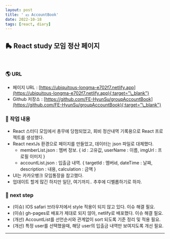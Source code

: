 ```yaml
---
layout: post
title: ' 💵 AccountBook'
date: 2022-10-18
tags: [react, diary]
---
```


## 🛼 React study 모임 정산 페이지

<br/>

### 🌎 URL

- 페이지 URL : [https://ubiquitous-longma-e702f7.netlify.app](https://ubiquitous-longma-e702f7.netlify.app){:target="\_blank"}
- Github 저장소 : [https://github.com/FE-HyunSu/groupAccountBook](https://github.com/FE-HyunSu/groupAccountBook){:target="\_blank"}

### 🥲 작업 내용

- React 스터디 모임에서 총무에 당첨되었고, 회비 정산내역 기록용으로 React 프로젝트를 생성했다.
- React nextJs 환경으로 페이지를 만들었고, 데이터는 json 파일로 대체했다.
  - memberList.json : 멤버 정보. { id : 고유값, userName : 이름, imgUrl : 프로필 이미지 }
  - accountList.json : 입출금 내역. { targetId : 멤버id, dateTime : 날짜, description : 내용, calculation : 금액 }
- UI는 카카오뱅크 모임통장을 참고했다.
- 업데이트 할게 많긴 하지만 일단, 여기까지.. 추후에 디벨롭하기로 하자.

### 🚏 next step

- (이슈) IOS safari 브라우저에서 style 적용이 되지 않고 있다. 이슈 해결 필요.
- (이슈) gh-pages로 배포가 제대로 되지 않아, netlify로 배포했다. 이슈 해결 필요.
- (개선) AccountList를 선언순서와 관계없이 sort 되도록 기준 정리 및 적용 필요.
- (개선) 특정 user를 선택했을때, 해당 user의 입출금 내역만 보여지도록 개선 필요.
  <br/>

---
